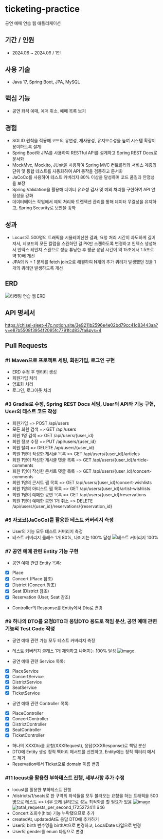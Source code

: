 # ticketing-practice
공연 예매 연습 웹 애플리케이션

## 기간 / 인원
- 2024.06 ~ 2024.09 / 1인

## 사용 기술
- Java 17, Spring Boot, JPA, MySQL

## 핵심 기능
- 공연 좌석 예매, 예매 취소, 예매 목록 보기

## 경험
- SOLID 원칙을 적용해 코드의 유연성, 재사용성, 유지보수성을 높여 시스템 확장이 용이하도록 설계
- Spring Boot와 JPA를 사용하여 RESTful API를 설계하고 Spring REST Docs로 문서화
- MockMvc, Mockito, JUnit을 사용하여 Spring MVC 컨트롤러와 서비스 계층의 단위 및 통합 테스트를 자동화하여 API 동작을 검증하고 문서화
- JaCoCo를 사용하여 테스트 커버리지 80% 이상을 달성하여 코드 품질과 안정성을 보장
- Spring Validation을 활용해 데이터 유효성 검사 및 예외 처리를 구현하여 API 안정성을 강화
- 데이터베이스 작업에서 예외 처리와 트랜잭션 관리를 통해 데이터 무결성을 유지하고, Spring Security로 보안을 강화

## 성과
- Locust로 500명의 트래픽을 시뮬레이션한 결과, 요청 처리 시간이 과도하게 길어져서, 레코드의 모든 칼럼을 스캔하던 걸 PK만 스캔하도록 변경하고 인덱스 생성해서 인덱스 레인지 스캔으로 성능 튜닝한 후 평균 응답 시간이 약 15초에서 1.5초로 약 10배 개선
- JPA의 N + 1 문제를 fetch join으로 해결하여 N개의 추가 쿼리가 발생했던 것을 1개의 쿼리만 발생하도록 개선
  
## ERD 
![티켓팅 연습 웹 ERD](https://github.com/user-attachments/assets/7817fa2b-f31d-4095-9bd0-83e852542dce)

## API 명세서
https://chisel-sleet-47c.notion.site/3e9211b2596e4e02bd79cc41c83443aa?v=e87b5508f3954f2095fc7791fcd837fa&pvs=4

## Pull Requests

### #1 Maven으로 프로젝트 세팅, 회원가입, 로그인 구현
- ERD 수정 후 엔티티 생성
- 회원가입 처리
- 암호화 처리
- 로그인, 로그아웃 처리

### #3 Gradle로 수정, Spring REST Docs 세팅, User의 API와 기능 구현, User의 테스트 코드 작성
- 회원가입 => POST /api/users
- 모든 회원 검색 => GET /api/users
- 회원 1명 검색 => GET /api/users/{user_id}
- 회원 정보 수정 => PUT /api/users/{user_id}
- 회원 탈퇴 => DELETE /api/users/{user_id}
- 회원 1명이 작성한 게시글 목록 => GET /api/users/{user_id}/articles
- 회원 1명이 작성한 게시글 댓글 목록 => GET /api/users/{user_id}/article-comments
- 회원 1명이 작성한 콘서트 댓글 목록 => GET /api/users/{user_id}/concert-comments
- 회원 1명의 콘서트 찜 목록 => GET /api/users/{user_id}/concert-wishlists
- 회원 1명의 아티스트 찜 목록 => GET /api/users/{user_id}/artist-wishlists
- 회원 1명이 예매한 공연 목록 => GET /api/users/{user_id}/reservations
- 회원 1명이 예매한 공연 1개 취소 => DELETE /api/users/{user_id}/reservations/{reservation_id}

### #5 자코코(JaCoCo)를 활용한 테스트 커버리지 측정
- User의 기능 모두 테스트 커버리지 측정
- 테스트 커버리지 클래스 1개 80%, 나머지는 100% 달성
![테스트 커버리지 100%](https://github.com/user-attachments/assets/3a767376-2130-4e34-96e4-2386e1acad33)

### #7 공연 예매 관련 Entity 기능 구현
- 공연 예매 관련 Entity 목록: 
- [X] Place
- [X] Concert (Place 참조)
- [X] District (Concert 참조)
- [X] Seat (District 참조)
- [X] Reservation (User, Seat 참조)
- Controller의 Response를 Entity에서 Dto로 변경

### #9 하나의 DTO를 요청DTO과 응답DTO 용도로 책임 분산, 공연 예매 관련 기능의 Test Code 작성
- 공연 예매 관련 기능 모두 테스트 커버리지 측정
- 테스트 커버리지 클래스 1개 제외하고 나머지는 100% 달성
![image](https://github.com/user-attachments/assets/f59550d6-a9c1-483b-90af-8cd07399a13d)

- 공연 예매 관련 Service 목록: 
- [x] PlaceService
- [x] ConcertService
- [x] DistrictService
- [x] SeatService
- [x] TicketService
- 공연 예매 관련 Controller 목록: 
- [x] PlaceController
- [x] ConcertController
- [x] DistrictController
- [x] SeatController
- [x] TicketController
- 하나의 XXXDto를 요청(XXXRequest), 응답(XXXResponse)로 책임 분산
- DTO에 Entity 생성 정적 팩터리 메서드를 선언하고, Entity에는 정적 팩터리 메서드 제거
- Reservation에서 Ticket으로 domain 이름 변경

### #11 locust을 활용한 부하테스트 진행, 세부사항 추가 수정
- locust를 활용한 부하테스트 진행
- /districts/1/seats로 한 구역의 좌석들을 모두 불러오는 요청을 하는 트래픽을 500명으로 테스트
=> 너무 오래 걸리므로 성능 최적화를 할 필요가 있음
![image](https://github.com/user-attachments/assets/82657000-e10c-46ea-8a0c-1436e641ab0b)
![total_requests_per_second_1725272411 646](https://github.com/user-attachments/assets/fad26d14-0bb8-461f-91d8-6c25ebcd5448)
- Concert 조회수(hits) 기능 누락됐으므로 추가
- createdAt, updatedAt도 응답 DTO에 추가하기
- User의 birth 변수명을 birthAt으로 변경하고, LocalDate 타입으로 변경
- User의 gender를 enum 타입으로 변경
